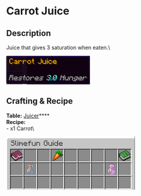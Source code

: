 # Carrot Juice

## Description

Juice that gives 3 saturation when eaten.\


![](<../../../.gitbook/assets/image (94).png>)

## Crafting & Recipe

**Table:** [Juicer](../basic-machines/juicer.md)****\
**Recipe:**\
\- x1 Carrot\


![Crafting Recipe for Carrot Juice](<../../../.gitbook/assets/image (95).png>)
